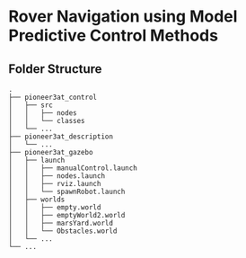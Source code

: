 # Rover Navigation using Model Predictive Control Methods


##  Folder Structure 


```
.
├── pioneer3at_control
│   ├── src
│   │   ├── nodes
│   │   └── classes
│   └── ...
├── pioneer3at_description
│   └── ...
├── pioneer3at_gazebo
│   ├── launch
│   │   ├── manualControl.launch
│   │   ├── nodes.launch
│   │   ├── rviz.launch
│   │   └── spawnRobot.launch
│   ├── worlds
│   │   ├── empty.world
│   │   ├── emptyWorld2.world
│   │   ├── marsYard.world
│   │   └── Obstacles.world
│   └── ...
└── ...
```
